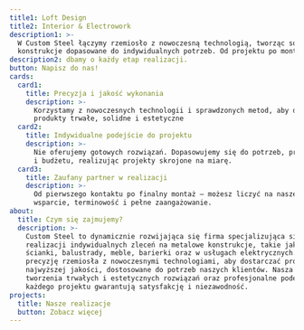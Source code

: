 ```yaml
---
title1: Loft Design
title2: Interior & Electrowork
description1: >-
  W Custom Steel łączymy rzemiosło z nowoczesną technologią, tworząc solidne
  konstrukcje dopasowane do indywidualnych potrzeb. Od projektu po montaż – 
description2: dbamy o każdy etap realizacji.
button: Napisz do nas!
cards:
  card1:
    title: Precyzja i jakość wykonania
    description: >-
      Korzystamy z nowoczesnych technologii i sprawdzonych metod, aby dostarczać
      produkty trwałe, solidne i estetyczne
  card2:
    title: Indywidualne podejście do projektu
    description: >-
      Nie oferujemy gotowych rozwiązań. Dopasowujemy się do potrzeb, przestrzeni
      i budżetu, realizując projekty skrojone na miarę.
  card3:
    title: Zaufany partner w realizacji
    description: >-
      Od pierwszego kontaktu po finalny montaż – możesz liczyć na nasze
      wsparcie, terminowość i pełne zaangażowanie. 
about:
  title: Czym się zajmujemy?
  description: >-
    Custom Steel to dynamicznie rozwijająca się firma specjalizująca się w
    realizacji indywidualnych zleceń na metalowe konstrukcje, takie jak drzwi,
    ścianki, balustrady, meble, barierki oraz w usługach elektrycznych. Łączymy
    precyzję rzemiosła z nowoczesnymi technologiami, aby dostarczać produkty
    najwyższej jakości, dostosowane do potrzeb naszych klientów. Nasza pasja do
    tworzenia trwałych i estetycznych rozwiązań oraz profesjonalne podejście do
    każdego projektu gwarantują satysfakcję i niezawodność.
projects:
  title: Nasze realizacje
  button: Zobacz więcej
---
```


